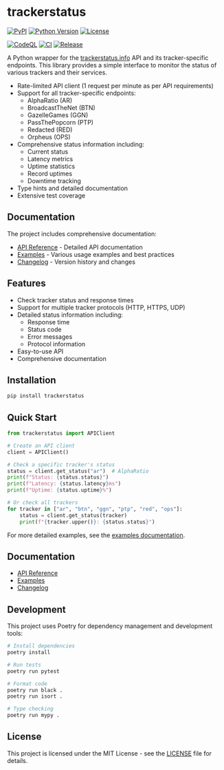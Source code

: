 # trackerstatus
[![PyPI](https://img.shields.io/pypi/v/trackerstatus.svg)](https://pypi.org/project/trackerstatus/)
[![Python Version](https://img.shields.io/pypi/pyversions/trackerstatus.svg)](https://pypi.org/project/trackerstatus/)
[![License](https://img.shields.io/pypi/l/trackerstatus.svg)](https://github.com/mauvehed/trackerstatus/blob/main/LICENSE)

[![CodeQL](https://github.com/mauvehed/trackerstatus/actions/workflows/codeql-analysis.yml/badge.svg)](https://github.com/mauvehed/trackerstatus/actions/workflows/codeql-analysis.yml)
[![CI](https://github.com/mauvehed/trackerstatus/actions/workflows/ci.yml/badge.svg)](https://github.com/mauvehed/trackerstatus/actions/workflows/ci.yml)
[![Release](https://github.com/mauvehed/trackerstatus/actions/workflows/release.yml/badge.svg)](https://github.com/mauvehed/trackerstatus/actions/workflows/release.yml)

A Python wrapper for the [trackerstatus.info](https://trackerstatus.info) API and its tracker-specific endpoints. This library provides a simple interface to monitor the status of various trackers and their services.
- Rate-limited API client (1 request per minute as per API requirements)
- Support for all tracker-specific endpoints:
  - AlphaRatio (AR)
  - BroadcastTheNet (BTN)
  - GazelleGames (GGN)
  - PassThePopcorn (PTP)
  - Redacted (RED)
  - Orpheus (OPS)
- Comprehensive status information including:
  - Current status
  - Latency metrics
  - Uptime statistics
  - Record uptimes
  - Downtime tracking
- Type hints and detailed documentation
- Extensive test coverage

## Documentation

The project includes comprehensive documentation:

- [API Reference](docs/api.md) - Detailed API documentation
- [Examples](docs/EXAMPLES.md) - Various usage examples and best practices
- [Changelog](CHANGELOG.md) - Version history and changes

## Features

- Check tracker status and response times
- Support for multiple tracker protocols (HTTP, HTTPS, UDP)
- Detailed status information including:
  - Response time
  - Status code
  - Error messages
  - Protocol information
- Easy-to-use API
- Comprehensive documentation

## Installation

```bash
pip install trackerstatus
```

## Quick Start

```python
from trackerstatus import APIClient

# Create an API client
client = APIClient()

# Check a specific tracker's status
status = client.get_status("ar")  # AlphaRatio
print(f"Status: {status.status}")
print(f"Latency: {status.latency}ms")
print(f"Uptime: {status.uptime}%")

# Or check all trackers
for tracker in ["ar", "btn", "ggn", "ptp", "red", "ops"]:
    status = client.get_status(tracker)
    print(f"{tracker.upper()}: {status.status}")
```

For more detailed examples, see the [examples documentation](docs/EXAMPLES.md).

## Documentation

- [API Reference](docs/api.md)
- [Examples](EXAMPLES.md)
- [Changelog](CHANGELOG.md)

## Development

This project uses Poetry for dependency management and development tools:

```bash
# Install dependencies
poetry install

# Run tests
poetry run pytest

# Format code
poetry run black .
poetry run isort .

# Type checking
poetry run mypy .
```

## License

This project is licensed under the MIT License - see the [LICENSE](LICENSE) file for details.
